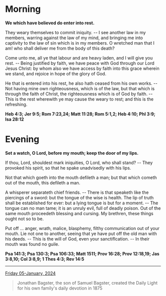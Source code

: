 # Morning

**We which have believed do enter into rest.**
 
They weary themselves to commit iniquity. -- I see another law in my members, warring against the law of my mind, and bringing me into captivity to the law of sin which is in my members. O wretched man that I am! who shall deliver me from the body of this death?
 
Come unto me, all ye that labour and are heavy laden, and I will give you rest. -- Being justified by faith, we have peace with God through our Lord Jesus Christ: by whom also we have access by faith into this grace wherein we stand, and rejoice in hope of the glory of God.
 
He that is entered into his rest, he also hath ceased from his own works. -- Not having mine own righteousness, which is of the law, but that which is through the faith of Christ, the righteousness which is of God by faith. -- This is the rest wherewith ye may cause the weary to rest; and this is the refreshing.  

**Heb 4:3; Jer 9:5; Rom 7:23,24; Matt 11:28; Rom 5:1,2; Heb 4:10; Phl 3:9; Isa 28:12**

# Evening

**Set a watch, O Lord, before my mouth; keep the door of my lips.**
 
If thou, Lord, shouldest mark iniquities, O Lord, who shall stand? -- They provoked his spirit, so that he spake unadvisedly with his lips.
 
Not that which goeth into the mouth defileth a man; but that which cometh out of the mouth, this defileth a man.
 
A whisperer separateth chief friends. -- There is that speaketh like the piercings of a sword: but the tongue of the wise is health. The lip of truth shall be established for ever: but a lying tongue is but for a moment. -- The tongue can no man tame; it is an unruly evil, full of deadly poison. Out of the same mouth proceedeth blessing and cursing. My brethren, these things ought not so to be.
 
Put off ... anger, wrath, malice, blasphemy, filthy communication out of your mouth. Lie not one to another, seeing that ye have put off the old man with his deeds. -- This is the will of God, even your sanctiflcation. -- In their mouth was found no guile.  

**Psa 141:3; Psa 130:3; Psa 106:33; Matt 1511; Prov 16:28; Prov 12:18,19; Jas 3:8,10; Col 3:8,9; 1 Thes 4:3; Rev 14:5**

---

[Friday 05-January, 2024](https://t.me/s/daily_light)

> Jonathan Bagster, the son of Samuel Bagster, created the Daily Light for his own family's daily devotion in 1875

